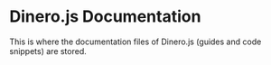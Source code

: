 # Dinero.js Documentation

This is where the documentation files of Dinero.js (guides and code snippets) are stored.

